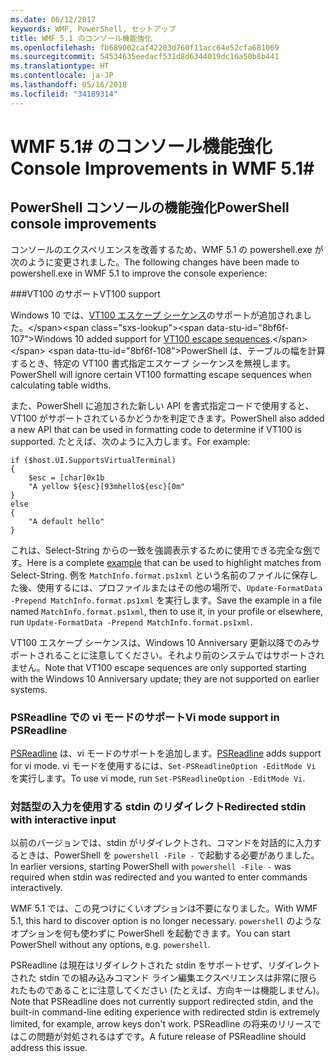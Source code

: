 ```yaml
---
ms.date: 06/12/2017
keywords: WMF, PowerShell, セットアップ
title: WMF 5.1 のコンソール機能強化
ms.openlocfilehash: fb689002caf42203d760f11acc64e52cfa681069
ms.sourcegitcommit: 54534635eedacf531d8d6344019dc16a50b8b441
ms.translationtype: HT
ms.contentlocale: ja-JP
ms.lasthandoff: 05/16/2018
ms.locfileid: "34189314"
---
```

# <a name="console-improvements-in-wmf-51"></a><span data-ttu-id="8bf6f-103">WMF 5.1# のコンソール機能強化</span><span class="sxs-lookup"><span data-stu-id="8bf6f-103">Console Improvements in WMF 5.1#</span></span>

## <a name="powershell-console-improvements"></a><span data-ttu-id="8bf6f-104">PowerShell コンソールの機能強化</span><span class="sxs-lookup"><span data-stu-id="8bf6f-104">PowerShell console improvements</span></span>

<span data-ttu-id="8bf6f-105">コンソールのエクスペリエンスを改善するため、WMF 5.1 の powershell.exe が次のように変更されました。</span><span class="sxs-lookup"><span data-stu-id="8bf6f-105">The following changes have been made to powershell.exe in WMF 5.1 to improve the console experience:</span></span>

###<a name="vt100-support"></a><span data-ttu-id="8bf6f-106">VT100 のサポート</span><span class="sxs-lookup"><span data-stu-id="8bf6f-106">VT100 support</span></span>

<span data-ttu-id="8bf6f-107">Windows 10 では、[VT100 エスケープ シーケンス](https://msdn.microsoft.com/en-us/library/windows/desktop/mt638032(v=vs.85).aspx)のサポートが追加されました。</span><span class="sxs-lookup"><span data-stu-id="8bf6f-107">Windows 10 added support for [VT100 escape sequences](https://msdn.microsoft.com/en-us/library/windows/desktop/mt638032(v=vs.85).aspx).</span></span>
<span data-ttu-id="8bf6f-108">PowerShell は、テーブルの幅を計算するとき、特定の VT100 書式指定エスケープ シーケンスを無視します。</span><span class="sxs-lookup"><span data-stu-id="8bf6f-108">PowerShell will ignore certain VT100 formatting escape sequences when calculating table widths.</span></span>

<span data-ttu-id="8bf6f-109">また、PowerShell に追加された新しい API を書式指定コードで使用すると、VT100 がサポートされているかどうかを判定できます。</span><span class="sxs-lookup"><span data-stu-id="8bf6f-109">PowerShell also added a new API that can be used in formatting code to determine if VT100 is supported.</span></span>
<span data-ttu-id="8bf6f-110">たとえば、次のように入力します。</span><span class="sxs-lookup"><span data-stu-id="8bf6f-110">For example:</span></span>

```
if ($host.UI.SupportsVirtualTerminal)
{
    $esc = [char]0x1b
    "A yellow ${esc}[93mhello${esc}[0m"
}
else
{
    "A default hello"
}
```
<span data-ttu-id="8bf6f-111">これは、Select-String からの一致を強調表示するために使用できる完全な[例](https://gist.github.com/lzybkr/dcb973dccd54900b67783c48083c28f7)です。</span><span class="sxs-lookup"><span data-stu-id="8bf6f-111">Here is a complete [example](https://gist.github.com/lzybkr/dcb973dccd54900b67783c48083c28f7) that can be used to highlight matches from Select-String.</span></span>
<span data-ttu-id="8bf6f-112">例を `MatchInfo.format.ps1xml` という名前のファイルに保存した後、使用するには、プロファイルまたはその他の場所で、`Update-FormatData -Prepend MatchInfo.format.ps1xml` を実行します。</span><span class="sxs-lookup"><span data-stu-id="8bf6f-112">Save the example in a file named `MatchInfo.format.ps1xml`, then to use it, in your profile or elsewhere, run `Update-FormatData -Prepend MatchInfo.format.ps1xml`.</span></span>

<span data-ttu-id="8bf6f-113">VT100 エスケープ シーケンスは、Windows 10 Anniversary 更新以降でのみサポートされることに注意してください。それより前のシステムではサポートされません。</span><span class="sxs-lookup"><span data-stu-id="8bf6f-113">Note that VT100 escape sequences are only supported starting with the Windows 10 Anniversary update; they are not supported on earlier systems.</span></span>

### <a name="vi-mode-support-in-psreadline"></a><span data-ttu-id="8bf6f-114">PSReadline での vi モードのサポート</span><span class="sxs-lookup"><span data-stu-id="8bf6f-114">Vi mode support in PSReadline</span></span>

<span data-ttu-id="8bf6f-115">[PSReadline](https://github.com/lzybkr/PSReadLine) は、vi モードのサポートを追加します。</span><span class="sxs-lookup"><span data-stu-id="8bf6f-115">[PSReadline](https://github.com/lzybkr/PSReadLine) adds support for vi mode.</span></span> <span data-ttu-id="8bf6f-116">vi モードを使用するには、`Set-PSReadlineOption -EditMode Vi` を実行します。</span><span class="sxs-lookup"><span data-stu-id="8bf6f-116">To use vi mode, run `Set-PSReadlineOption -EditMode Vi`.</span></span>

### <a name="redirected-stdin-with-interactive-input"></a><span data-ttu-id="8bf6f-117">対話型の入力を使用する stdin のリダイレクト</span><span class="sxs-lookup"><span data-stu-id="8bf6f-117">Redirected stdin with interactive input</span></span>

<span data-ttu-id="8bf6f-118">以前のバージョンでは、stdin がリダイレクトされ、コマンドを対話的に入力するときは、PowerShell を `powershell -File -` で起動する必要がありました。</span><span class="sxs-lookup"><span data-stu-id="8bf6f-118">In earlier versions, starting PowerShell with `powershell -File -` was required when stdin was redirected and you wanted to enter commands interactively.</span></span>

<span data-ttu-id="8bf6f-119">WMF 5.1 では、この見つけにくいオプションは不要になりました。</span><span class="sxs-lookup"><span data-stu-id="8bf6f-119">With WMF 5.1, this hard to discover option is no longer necessary.</span></span>
<span data-ttu-id="8bf6f-120">`powershell` のようなオプションを何も使わずに PowerShell を起動できます。</span><span class="sxs-lookup"><span data-stu-id="8bf6f-120">You can start PowerShell without any options, e.g. `powershell`.</span></span>

<span data-ttu-id="8bf6f-121">PSReadline は現在はリダイレクトされた stdin をサポートせず、リダイレクトされた stdin での組み込みコマンド ライン編集エクスペリエンスは非常に限られたものであることに注意してください (たとえば、方向キーは機能しません)。</span><span class="sxs-lookup"><span data-stu-id="8bf6f-121">Note that PSReadline does not currently support redirected stdin, and the built-in command-line editing experience with redirected stdin is extremely limited, for example, arrow keys don't work.</span></span>
<span data-ttu-id="8bf6f-122">PSReadline の将来のリリースではこの問題が対処されるはずです。</span><span class="sxs-lookup"><span data-stu-id="8bf6f-122">A future release of PSReadline should address this issue.</span></span>
